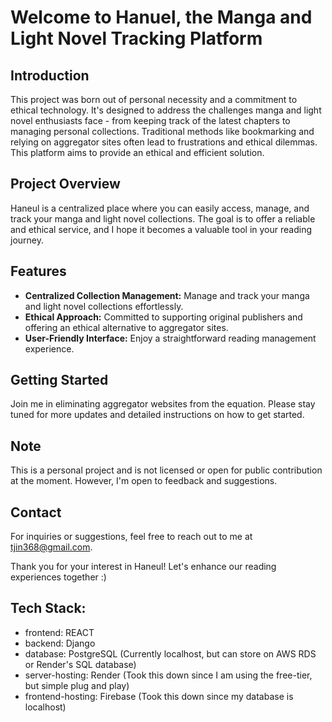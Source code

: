 # Welcome to Hanuel, the Manga and Light Novel Tracking Platform

## Introduction
This project was born out of personal necessity and a commitment to ethical technology. It's designed to address the challenges manga and light novel enthusiasts face - from keeping track of the latest chapters to managing personal collections. Traditional methods like bookmarking and relying on aggregator sites often lead to frustrations and ethical dilemmas. This platform aims to provide an ethical and efficient solution.

## Project Overview
Haneul is a centralized place where you can easily access, manage, and track your manga and light novel collections. The goal is to offer a reliable and ethical service, and I hope it becomes a valuable tool in your reading journey.

## Features
* **Centralized Collection Management:** Manage and track your manga and light novel collections effortlessly.
* **Ethical Approach:** Committed to supporting original publishers and offering an ethical alternative to aggregator sites.
* **User-Friendly Interface:** Enjoy a straightforward reading management experience.

## Getting Started
Join me in eliminating aggregator websites from the equation. Please stay tuned for more updates and detailed instructions on how to get started.

## Note
This is a personal project and is not licensed or open for public contribution at the moment. However, I'm open to feedback and suggestions.

## Contact
For inquiries or suggestions, feel free to reach out to me at tjin368@gmail.com.

Thank you for your interest in Haneul! Let's enhance our reading experiences together :)

## Tech Stack:
- frontend: REACT
- backend: Django
- database: PostgreSQL (Currently localhost, but can store on AWS RDS or Render's SQL database)
- server-hosting: Render (Took this down since I am using the free-tier, but simple plug and play)
- frontend-hosting: Firebase (Took this down since my database is localhost)